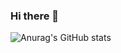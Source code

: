 ### Hi there 👋

![Anurag's GitHub stats](https://github-readme-stats.vercel.app/api?username=ahmedzrouqui&count_private=true)


